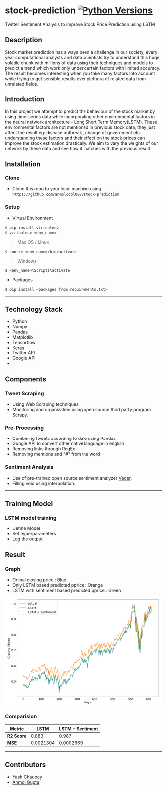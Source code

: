 # stock-prediction [![Python Versions](https://img.shields.io/pypi/pyversions/yt2mp3.svg)](https://pypi.python.org/pypi/yt2mp3/) 
Twitter Sentiment Analysis to improve Stock Price Prediction using LSTM
## Description

Stock market prediction has always been a challenge in our society, every year computational analysts and data scientists try to understand this huge volatile chunk with millions of data using their techniques and models to predict a trend which work only under certain factors with limited accuracy. The result becomes interesting when you take many factors into account while trying to get sensible results over plethora of related data from unrelated fields.

## Introduction

In this project we attempt to predict the behaviour of the stock market by using time-series data while incorporating other environmental factors in the neural network architecture - Long Short Term Memory(LSTM). These environmental factors are not mentioned in previous stock data, they just affect the result eg: disease outbreak , change of government etc. understanding these factors and their effect on the stock prices can improve the stock estimation drastically. We aim to vary the weights of our network by these data and see how it matches with the previous result. 

## Installation

### Clone

- Clone this repo to your local machine using `https://github.com/anmolcool007/stock-prediction`

### Setup

- Virtual Environment

```shell
$ pip install virtualenv
$ virtualenv <env_name>
```
>Mac OS / Linux
```shell
$ source <env_name>/bin/activate
```
>Windows
```shell
$ <env_name>\Scripts\activate
```

- Packages

```shell
$ pip install <packages from requirements.txt>
```
---
## Technology Stack
- Python
- Numpy
- Pandas
- Matplotlib
- Tensorflow
- Keras
- Twitter API
- Google API
- 
## Components

### Tweet Scraping
- Using Web Scraping techniques 
- Monitoring and organization using open source third party program <a href="https://github.com/scrapy/scrapy" target="_blank">Scrapy</a>.

### Pre-Processing
- Combining tweets according to date using Pandas
- Google API to convert other native language in english
- Removing links through RegEx
- Removing mentions and "#" from the word

### Sentiment Analysis
- Use of pre-trained open source sentiment analyzer <a href="https://github.com/cjhutto/vaderSentiment" target="_blank">Vader</a>.
- Filling void using interpolation.
---

## Training Model

### LSTM model training
- Define Model 
- Set hyperparameters
- Log the output

## Result

### Graph  
- Oriinal closing price : Blue
- Only LSTM based predicted pprice : Orange
- LSTM with sentiment based predicted pprice : Green

<img src="https://github.com/anmolcool007/stock-prediction/blob/master/closing-price_comparision.png" title="Results">

### Comparision

| Metric | LSTM | LSTM + Sentiment |
| --- | --- | --- |
| **R2 Score** | 0.883 | 0.987 |
| **MSE** | 0.0021304 | 0.0002669 |

---

## Contributors

- <a href="https://github.com/Yash5044" target="_blank">Yash Chaubey</a>
- <a href="https://github.com/anmolcool007" target="_blank">Anmol Gupta</a>
